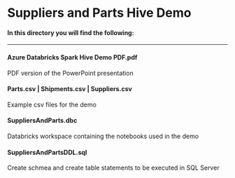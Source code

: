 # Suppliers and Parts Hive Demo

#### In this directory you will find the following:
----

#### Azure Databricks Spark Hive Demo PDF.pdf
PDF version of the PowerPoint presentation

#### Parts.csv | Shipments.csv | Suppliers.csv
Example csv files for the demo

#### SuppliersAndParts.dbc
Databricks workspace containing the notebooks used in the demo

#### SuppliersAndPartsDDL.sql
Create schmea and create table statements to be executed in SQL Server

